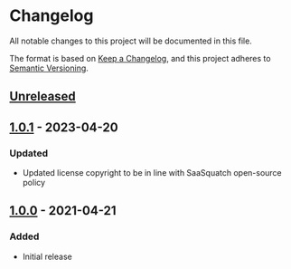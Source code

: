 # Changelog

All notable changes to this project will be documented in this file.

The format is based on [Keep a Changelog](https://keepachangelog.com/en/1.0.0/),
and this project adheres to [Semantic Versioning](https://semver.org/spec/v2.0.0.html).

## [Unreleased]

## [1.0.1] - 2023-04-20

### Updated

- Updated license copyright to be in line with SaaSquatch open-source policy

## [1.0.0] - 2021-04-21

### Added

- Initial release

[unreleased]: https://github.com/saasquatch/universal-hooks/compare/@saasquatch%2Fhaunted-hooks-testing-library@1.0.1...HEAD
[1.0.1]: https://github.com/saasquatch/universal-hooks/compare/@saasquatch%2Fhaunted-hooks-testing-library@1.0.0...@saasquatch%2Fhaunted-hooks-testing-library@1.0.1
[1.0.0]: https://github.com/saasquatch/universal-hooks/compare/@saasquatch%2Fhaunted-hooks-testing-library@1.0.0
